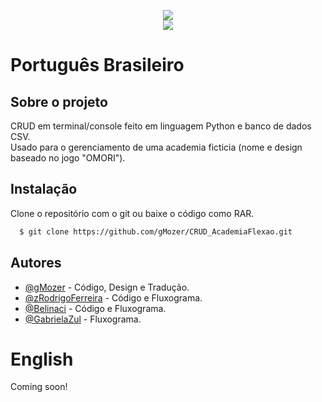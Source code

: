 <p align = "center">
   <img src="https://i.imgur.com/xQ1Cb1s.png"><br>
   <img src="https://i.imgur.com/jKN4XTa.gif">
<p>

# Português Brasileiro
## Sobre o projeto

CRUD em terminal/console feito em linguagem Python e banco de dados CSV. <br>Usado para o gerenciamento de uma academia ficticia (nome e design baseado no jogo "OMORI").



## Instalação

Clone o repositório com o git ou baixe o código como RAR.

```bash
  $ git clone https://github.com/gMozer/CRUD_AcademiaFlexao.git
```
    
## Autores

- [@gMozer](https://www.github.com/gMozer) - Código, Design e Tradução.
- [@zRodrigoFerreira](https://github.com/zRodrigoFerreira) - Código e Fluxograma.
- [@Belinaci](https://github.com/Belinaci) - Código e Fluxograma.
- [@GabrielaZul](https://github.com/GabrielaZul) - Fluxograma.

# English
Coming soon!
